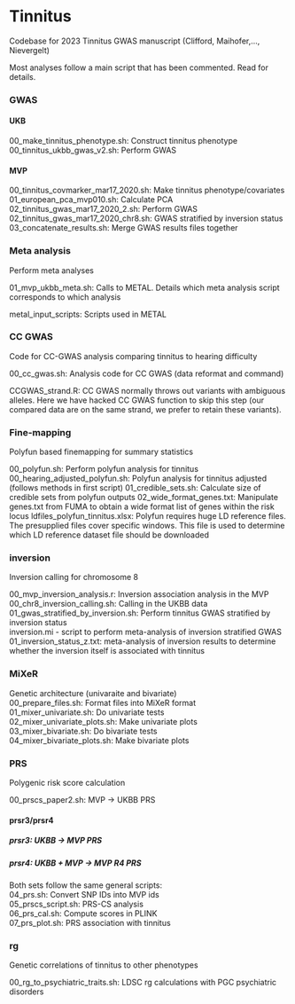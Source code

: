 # Tinnitus  
Codebase for 2023 Tinnitus GWAS manuscript (Clifford, Maihofer,..., Nievergelt)

Most analyses follow a main script that has been commented. Read for details.


### GWAS

#### UKB
00_make_tinnitus_phenotype.sh: Construct tinnitus phenotype  
00_tinnitus_ukbb_gwas_v2.sh: Perform GWAS  

#### MVP
00_tinnitus_covmarker_mar17_2020.sh: Make tinnitus phenotype/covariates  
01_european_pca_mvp010.sh: Calculate PCA  
02_tinnitus_gwas_mar17_2020_2.sh: Perform GWAS  
02_tinnitus_gwas_mar17_2020_chr8.sh: GWAS stratified by inversion status  
03_concatenate_results.sh: Merge GWAS results files together  


### Meta analysis
Perform meta analyses

01_mvp_ukbb_meta.sh: Calls to METAL. Details which meta analysis script corresponds to which analysis

metal_input_scripts: Scripts used in METAL


### CC GWAS
Code for CC-GWAS analysis comparing tinnitus to hearing difficulty

00_cc_gwas.sh: Analysis code for CC GWAS (data reformat and command)

CCGWAS_strand.R: CC GWAS normally throws out variants with ambiguous alleles. Here we have hacked CC GWAS function to skip this step (our compared data are on the same strand, we prefer to retain these variants).

### Fine-mapping
Polyfun based finemapping for summary statistics

00_polyfun.sh: Perform polyfun analysis for tinnitus
00_hearing_adjusted_polyfun.sh: Polyfun analysis for tinnitus adjusted (follows methods in first script)
01_credible_sets.sh: Calculate size of credible sets from polyfun outputs
02_wide_format_genes.txt: Manipulate genes.txt from FUMA to obtain a wide format list of genes within the risk locus
ldfiles_polyfun_tinnitus.xlsx: Polyfun requires huge LD reference files. The presupplied files cover specific windows. This file is used to determine which LD reference dataset file should be downloaded



### inversion
Inversion calling for chromosome 8

00_mvp_inversion_analysis.r: Inversion association analysis in the MVP  
00_chr8_inversion_calling.sh: Calling in the UKBB data  
01_gwas_stratified_by_inversion.sh: Perform tinnitus GWAS stratified by inversion status  
inversion.mi - script to perform meta-analysis of inversion stratified GWAS  
01_inversion_status_z.txt: meta-analysis of inversion results to determine whether the inversion itself is associated with tinnitus  
  
### MiXeR
Genetic architecture (univaraite and bivariate)  
00_prepare_files.sh: Format files into MiXeR format  
01_mixer_univariate.sh: Do univariate tests  
02_mixer_univariate_plots.sh: Make univariate plots  
03_mixer_bivariate.sh: Do bivariate tests  
04_mixer_bivariate_plots.sh: Make bivariate plots  


### PRS
Polygenic risk score calculation

00_prscs_paper2.sh: MVP -> UKBB PRS  


#### prsr3/prsr4

##### prsr3: UKBB -> MVP PRS  
##### prsr4: UKBB + MVP -> MVP R4 PRS  
Both sets follow the same general scripts:  
04_prs.sh: Convert SNP IDs into MVP ids  
05_prscs_script.sh: PRS-CS analysis  
06_prs_cal.sh: Compute scores in PLINK  
07_prs_plot.sh: PRS association with tinnitus  


### rg
Genetic correlations of tinnitus to other phenotypes

00_rg_to_psychiatric_traits.sh: LDSC rg calculations with PGC psychiatric disorders  
